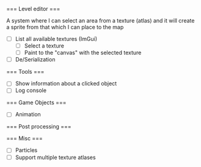 === Level editor ===

A system where I can select an area from a texture (atlas)
and it will create a sprite from that which I can place to the map

- [ ] List all available textures (ImGui)
  - [ ] Select a texture
  - [ ] Paint to the "canvas" with the selected texture
- [ ] De/Serialization

=== Tools ===

- [ ] Show information about a clicked object
- [ ] Log console

=== Game Objects ===

- [ ] Animation

=== Post processing ===

=== Misc ===

- [ ] Particles
- [ ] Support multiple texture atlases
